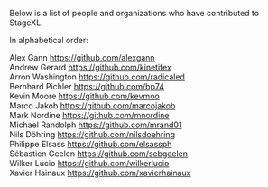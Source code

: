 Below is a list of people and organizations who have contributed to StageXL.

In alphabetical order:

Alex Gann <https://github.com/alexgann>  
Andrew Gerard <https://github.com/kinetifex>  
Arron Washington <https://github.com/radicaled>  
Bernhard Pichler <https://github.com/bp74>  
Kevin Moore <https://github.com/kevmoo>  
Marco Jakob <https://github.com/marcojakob>  
Mark Nordine <https://github.com/mnordine>  
Michael Randolph <https://github.com/mrand01>  
Nils Döhring <https://github.com/nilsdoehring>  
Philippe Elsass <https://github.com/elsassph>  
Sébastien Geelen <https://github.com/sebgeelen>  
Wilker Lúcio <https://github.com/wilkerlucio>  
Xavier Hainaux <https://github.com/xavierhainaux>  
